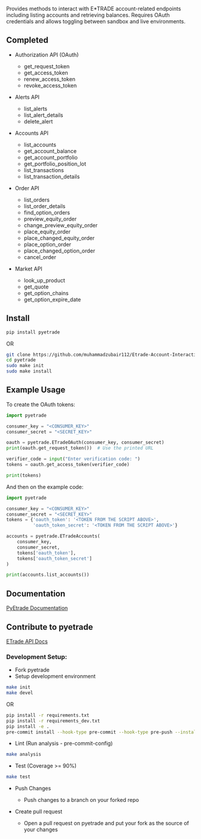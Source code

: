 Provides methods to interact with E*TRADE account-related endpoints including listing accounts and retrieving balances. Requires OAuth credentials and allows toggling between sandbox and live environments.

## Completed

* Authorization API (OAuth)
  * get_request_token
  * get_access_token
  * renew_access_token
  * revoke_access_token


* Alerts API
  * list_alerts
  * list_alert_details
  * delete_alert


* Accounts API
  * list_accounts
  * get_account_balance
  * get_account_portfolio
  * get_portfolio_position_lot
  * list_transactions
  * list_transaction_details


* Order API
  * list_orders
  * list_order_details
  * find_option_orders
  * preview_equity_order
  * change_preview_equity_order
  * place_equity_order
  * place_changed_equity_order
  * place_option_order
  * place_changed_option_order
  * cancel_order


* Market API
  * look_up_product
  * get_quote
  * get_option_chains
  * get_option_expire_date

## Install

```bash
pip install pyetrade
```
OR
```bash
git clone https://github.com/muhammadzubair112/Etrade-Account-Interaction
cd pyetrade
sudo make init
sudo make install
```

## Example Usage

To create the OAuth tokens:

```python
import pyetrade

consumer_key = "<CONSUMER_KEY>"
consumer_secret = "<SECRET_KEY>"

oauth = pyetrade.ETradeOAuth(consumer_key, consumer_secret)
print(oauth.get_request_token())  # Use the printed URL

verifier_code = input("Enter verification code: ")
tokens = oauth.get_access_token(verifier_code)

print(tokens)
```

And then on the example code:

```python
import pyetrade

consumer_key = "<CONSUMER_KEY>"
consumer_secret = "<SECRET_KEY>"
tokens = {'oauth_token': '<TOKEN FROM THE SCRIPT ABOVE>',
          'oauth_token_secret': '<TOKEN FROM THE SCRIPT ABOVE>'}

accounts = pyetrade.ETradeAccounts(
    consumer_key,
    consumer_secret,
    tokens['oauth_token'],
    tokens['oauth_token_secret']
)

print(accounts.list_accounts())
```

## Documentation

[PyEtrade Documentation](https://pyetrade.readthedocs.io/en/latest/)

## Contribute to pyetrade

[ETrade API Docs](https://apisb.etrade.com/docs/api/account/api-account-v1.html)

### Development Setup:

* Fork pyetrade
* Setup development environment

```bash
make init
make devel
```
OR
```bash
pip install -r requirements.txt
pip install -r requirements_dev.txt
pip install -e .
pre-commit install --hook-type pre-commit --hook-type pre-push --install-hooks -t post-checkout -t post-merge
```

* Lint (Run analysis - pre-commit-config)

```bash
make analysis
```

* Test (Coverage >= 90%)

```bash
make test
```

* Push Changes
  * Push changes to a branch on your forked repo


* Create pull request
  * Open a pull request on pyetrade and put your fork as the source of your changes
